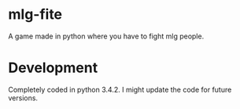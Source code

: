 # mlg-fite
A game made in python where you have to fight mlg people.

# Development
Completely coded in python 3.4.2.
I might update the code for future versions.
